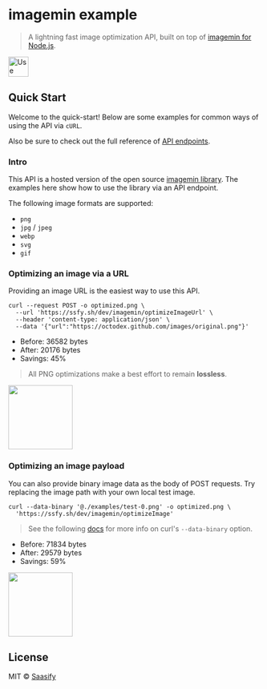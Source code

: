 # imagemin example

> A lightning fast image optimization API, built on top of [imagemin for Node.js](https://github.com/imagemin/imagemin).

<a href="https://imagemin.saasify.sh">
  <img
    src="https://badges.saasify.sh"
    height="40"
    alt="Use Hosted API"
  />
</a>

## Quick Start

Welcome to the quick-start! Below are some examples for common ways of using the API via `cURL`.

Also be sure to check out the full reference of [API endpoints](https://imagemin.saasify.sh/docs#tag/service).

### Intro

This API is a hosted version of the open source [imagemin library](https://github.com/imagemin/imagemin). The examples here show how to use the library via an API endpoint.

The following image formats are supported:

- `png`
- `jpg` / `jpeg`
- `webp`
- `svg`
- `gif`

### Optimizing an image via a URL

Providing an image URL is the easiest way to use this API.

```
curl --request POST -o optimized.png \
  --url 'https://ssfy.sh/dev/imagemin/optimizeImageUrl' \
  --header 'content-type: application/json' \
  --data '{"url":"https://octodex.github.com/images/original.png"}'
```

- Before: 36582 bytes
- After: 20176 bytes
- Savings: 45%

> All PNG optimizations make a best effort to remain **lossless**.

<img src="https://raw.githubusercontent.com/saasify-sh/saasify/master/examples/typescript/imagemin/examples/github-out.png" width="128" />

### Optimizing an image payload

You can also provide binary image data as the body of POST requests. Try replacing the image path with your own local test image.

```
curl --data-binary '@./examples/test-0.png' -o optimized.png \
  'https://ssfy.sh/dev/imagemin/optimizeImage'
```

> See the following [docs](https://ec.haxx.se/http-post.html#posting-binary) for more info on curl's `--data-binary` option.

- Before: 71834 bytes
- After: 29579 bytes
- Savings: 59%

<img src="https://raw.githubusercontent.com/saasify-sh/saasify/master/examples/typescript/imagemin/examples/test-0-out.png" width="128" />

## License

MIT © [Saasify](https://saasify.sh)
